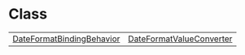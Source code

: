 # Class



|                                                                                                       |                                                                                                    |
| ----------------------------------------------------------------------------------------------------- | -------------------------------------------------------------------------------------------------- |
| [DateFormatBindingBehavior](/i18n/df/class/date-format-binding-behavior/dateformatbindingbehavior.md) | [DateFormatValueConverter](/i18n/df/class/date-format-value-converter/dateformatvalueconverter.md) |


